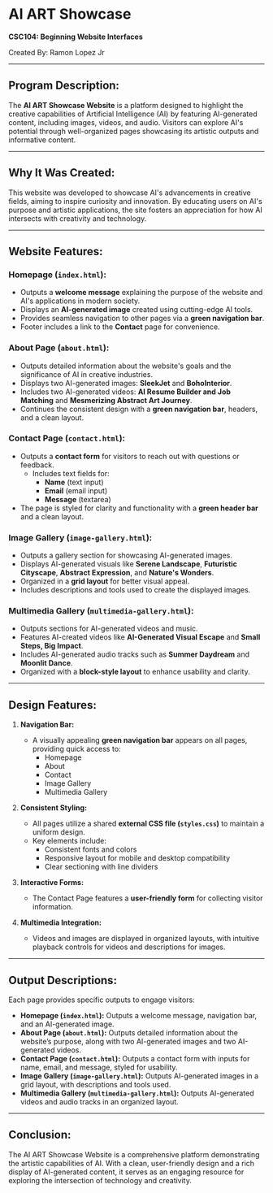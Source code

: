 # AI ART Showcase  
**CSC104: Beginning Website Interfaces**  

Created By: Ramon Lopez Jr  

---

## Program Description:  
The **AI ART Showcase Website** is a platform designed to highlight the creative capabilities of Artificial Intelligence (AI) by featuring AI-generated content, including images, videos, and audio. Visitors can explore AI's potential through well-organized pages showcasing its artistic outputs and informative content.  

---

## Why It Was Created:  
This website was developed to showcase AI's advancements in creative fields, aiming to inspire curiosity and innovation. By educating users on AI's purpose and artistic applications, the site fosters an appreciation for how AI intersects with creativity and technology.  

---

## Website Features:  

### **Homepage (`index.html`):**  
- Outputs a **welcome message** explaining the purpose of the website and AI's applications in modern society.  
- Displays an **AI-generated image** created using cutting-edge AI tools.  
- Provides seamless navigation to other pages via a **green navigation bar**.  
- Footer includes a link to the **Contact** page for convenience.  

### **About Page (`about.html`):**  
- Outputs detailed information about the website's goals and the significance of AI in creative industries.  
- Displays two AI-generated images: **SleekJet** and **BohoInterior**.  
- Includes two AI-generated videos: **AI Resume Builder and Job Matching** and **Mesmerizing Abstract Art Journey**.  
- Continues the consistent design with a **green navigation bar**, headers, and a clean layout.  

### **Contact Page (`contact.html`):**  
- Outputs a **contact form** for visitors to reach out with questions or feedback.  
  - Includes text fields for:  
    - **Name** (text input)  
    - **Email** (email input)  
    - **Message** (textarea)  
- The page is styled for clarity and functionality with a **green header bar** and a clean layout.  

### **Image Gallery (`image-gallery.html`):**  
- Outputs a gallery section for showcasing AI-generated images.  
- Displays AI-generated visuals like **Serene Landscape**, **Futuristic Cityscape**, **Abstract Expression**, and **Nature's Wonders**.  
- Organized in a **grid layout** for better visual appeal.  
- Includes descriptions and tools used to create the displayed images.  

### **Multimedia Gallery (`multimedia-gallery.html`):**  
- Outputs sections for AI-generated videos and music.  
- Features AI-created videos like **AI-Generated Visual Escape** and **Small Steps, Big Impact**.  
- Includes AI-generated audio tracks such as **Summer Daydream** and **Moonlit Dance**.  
- Organized with a **block-style layout** to enhance usability and clarity.  

---

## Design Features:  
1. **Navigation Bar:**  
   - A visually appealing **green navigation bar** appears on all pages, providing quick access to:  
     - Homepage  
     - About  
     - Contact  
     - Image Gallery  
     - Multimedia Gallery  

2. **Consistent Styling:**  
   - All pages utilize a shared **external CSS file (`styles.css`)** to maintain a uniform design.  
   - Key elements include:  
     - Consistent fonts and colors  
     - Responsive layout for mobile and desktop compatibility  
     - Clear sectioning with line dividers  

3. **Interactive Forms:**  
   - The Contact Page features a **user-friendly form** for collecting visitor information.  

4. **Multimedia Integration:**  
   - Videos and images are displayed in organized layouts, with intuitive playback controls for videos and descriptions for images.  

---

## Output Descriptions:  
Each page provides specific outputs to engage visitors:  
- **Homepage (`index.html`):** Outputs a welcome message, navigation bar, and an AI-generated image.  
- **About Page (`about.html`):** Outputs detailed information about the website’s purpose, along with two AI-generated images and two AI-generated videos.  
- **Contact Page (`contact.html`):** Outputs a contact form with inputs for name, email, and message, styled for usability.  
- **Image Gallery (`image-gallery.html`):** Outputs AI-generated images in a grid layout, with descriptions and tools used.  
- **Multimedia Gallery (`multimedia-gallery.html`):** Outputs AI-generated videos and audio tracks in an organized layout.  

---

## Conclusion:  
The AI ART Showcase Website is a comprehensive platform demonstrating the artistic capabilities of AI. With a clean, user-friendly design and a rich display of AI-generated content, it serves as an engaging resource for exploring the intersection of technology and creativity.